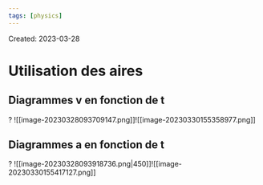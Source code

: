 ```yaml
---
tags: [physics] 
---
```

Created: 2023-03-28

# Utilisation des aires
## Diagrammes v en fonction de t
?
![[image-20230328093709147.png]]![[image-20230330155358977.png]]
<!--SR:!2024-02-14,74,230-->

## Diagrammes a en fonction de t
?
![[image-20230328093918736.png|450]]![[image-20230330155417127.png]]
<!--SR:!2024-03-01,78,230-->





